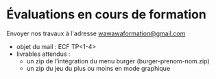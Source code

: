 # Évaluations en cours de formation

Envoyer nos travaux à l'adresse wawawaformation@gmail.com
- objet du mail : ECF <prenom> <nom> TP<1-4>
- livrables attendus :
    - un zip de l'intégration du menu burger (burger-prenom-nom.zip)
    - un zip du jeu du plus ou moins en mode graphique 

    